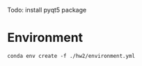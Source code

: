 

Todo: install pyqt5 package

# Environment

```shell
conda env create -f ./hw2/environment.yml
```


